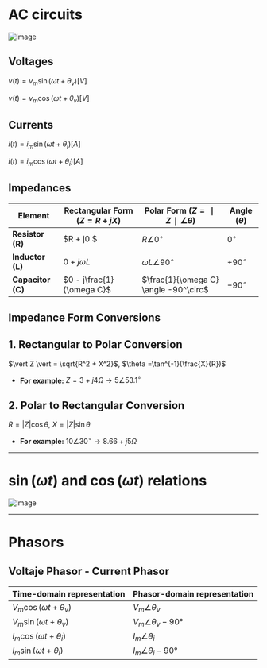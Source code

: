 # AC circuits

![image](https://github.com/user-attachments/assets/b7ab8ffd-ad6f-415a-9d9a-d30c1bc14095)

## Voltages

$v(t)= v_m\sin(\omega t + \theta_v) [V]$

$v(t)= v_m\cos(\omega t + \theta_v) [V]$

## Currents

$i(t)= i_m\sin(\omega t + \theta_i) [A]$

$i(t)= i_m\cos(\omega t + \theta_i) [A]$

## Impedances

| Element          | Rectangular Form $(Z=R+jX)$       | Polar Form $(Z=∣Z∣∠θ)$                       | Angle $(\theta)$ |
|------------------|------------------------------|----------------------------------------|------------------|
| **Resistor (R)** |   $R + j0 $                  | $R \angle 0^\circ$                     | $0^\circ$        |
| **Inductor (L)** |   $0 + j\omega L$            | $\omega L \angle 90^\circ$             | $+90^\circ$      |
| **Capacitor (C)**|   $0 - j\frac{1}{\omega C}$  | $\frac{1}{\omega C} \angle -90^\circ$  | $-90^\circ$      |

## Impedance Form Conversions

## 1. Rectangular to Polar Conversion

$\vert Z \vert = \sqrt{R^2 + X^2}$,  $\theta =\tan^{-1}(\frac{X}{R})$

- **For example:** $Z = 3 + j4\Omega \rightarrow 5\angle 53.1^\circ$

## 2. Polar to Rectangular Conversion

$R = \vert Z \vert \cos\theta$,  $X=\vert Z \vert \sin\theta$

- **For example:** $10\angle 30^\circ \rightarrow 8.66 + j5\Omega$

---

# $\sin(\omega t)$ and $\cos(\omega t)$ relations

![image](https://github.com/user-attachments/assets/0af2435e-3e37-4b7b-8454-d3944ed4a0a1)

--- 

# Phasors

##  Voltaje Phasor - Current Phasor

|**Time-domain representation**   | **Phasor-domain representation** |
|---------------------------------|----------------------------------|
| $V_m\cos(\omega t + \theta_v)$  | $V_m\angle \theta_v$             |
| $V_m\sin(\omega t + \theta_v)$  | $V_m\angle {\theta_v - 90°}$     |
| $I_m\cos(\omega t + \theta_i)$  | $I_m\angle \theta_i$             |
| $I_m\sin(\omega t + \theta_i)$  | $I_m\angle {\theta_i - 90°}$     |



